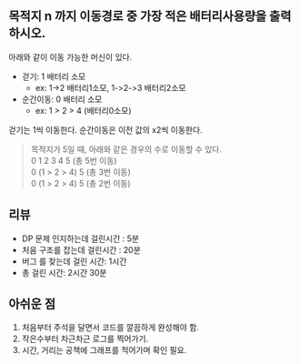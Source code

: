 
## 목적지 n 까지 이동경로 중 가장 적은 배터리사용량을 출력하시오.

아래와 같이 이동 가능한 머신이 있다.
* 걷기: 1 배터리 소모
    * ex: 1->2 배터리1소모, 1->2->3 배터리2소모
* 순간이동: 0 배터리 소모
    * ex: 1 > 2 > 4 (배터리0소모)
    
걷기는 1씩 이동한다.
순간이동은 이전 값의 x2씩 이동한다. 
 
> 목적지가 5일 때, 아래와 같은 경우의 수로 이동할 수 있다.
<br>0 1 2 3 4 5 (총 5번 이동)
<br>0 (1 > 2 > 4) 5 (총 3번 이동)
<br>0 (1 > 2 > 4) 5 (총 2번 이동)
 

## 리뷰
* DP 문제 인지하는데 걸린시간 : 5분
* 처음 구조를 잡는데 걸린시간 : 20분
* 버그 를 찾는데 걸린 시간: 1시간
* 총 걸린 시간: 2시간 30분

## 아쉬운 점
1. 처음부터 주석을 달면서 코드를 깔끔하게 완성해야 함.
2. 작은수부터 차근차근 로그를 찍어가기.
2. 시간, 거리는 공책에 그래프를 적어가며 확인 필요.
